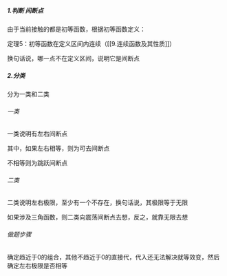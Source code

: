 ##### 1.判断 间断点
由于当前接触的都是初等函数，根据初等函数定义：

定理5：初等函数在定义区间内连续（[[9.连续函数及其性质]]）

换句话说，哪一点不在定义区间，说明它是间断点
##### 2.分类
分为一类和二类

###### 一类
一类说明有左右间断点

其中，如果左右相等，则为可去间断点

不相等则为跳跃间断点

###### 二类
二类说明左右极限，至少有一个不存在，换句话说，其极限等于无限

如果涉及三角函数，则二类向震荡间断点去想，反之，就靠无限去想

###### 做题步骤
确定趋近于0的组合，其他不趋近于0的直接代，代入还无法解决就等效变，然后确定左右极限是否相等